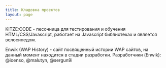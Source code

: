 ```yaml
---
title: Кладовка проектов
layout: page
---
```

KITZE:CODE - песочница для тестирования и обучения HTML/CSS/Javascript, работает на Javascript библиотеках и является велосипедом.

Enwik (WAP History) - сайт посвященный истории WAP сайтов, на данный момент находится в стадии разработки. 
Разработчики (Enwik): <a>@ioenso</a>, <a>@malutyn</a>, <a>@sergun9i</a>

